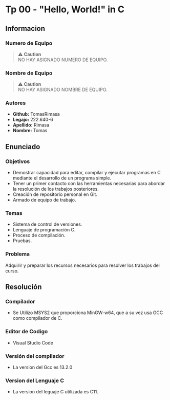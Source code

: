 # Tp 00 - "Hello, World!" in C

## Informacion

### Numero de Equipo
> ⚠️ **Caution**  
> NO HAY ASIGNADO NUMERO DE EQUIPO.

### Nombre de Equipo
> ⚠️ **Caution**  
> NO HAY ASIGNADO NOMBRE DE EQUIPO.

### Autores 
- **Github:** TomasRimasa  
- **Legajo:** 222.640-6  
- **Apellido:** Rimasa  
- **Nombre:** Tomas  

## Enunciado

### Objetivos
- Demostrar capacidad para editar, compilar y ejecutar programas en C mediante el desarrollo de un programa simple.  
- Tener un primer contacto con las herramientas necesarias para abordar la resolución de los trabajos posteriores.  
- Creación de repositorio personal en Git.  
- Armado de equipo de trabajo.  

### Temas
- Sistema de control de versiones.  
- Lenguaje de programación C.  
- Proceso de compilación.  
- Pruebas.  

### Problema
Adquirir y preparar los recursos necesarios para resolver los trabajos del curso.

## Resolución

### Compilador
- Se Utilizo MSYS2 que proporciona MinGW-w64, que a su vez usa GCC como compilador de C.

### Editor de Codigo

- Visual Studio Code

### Versión del compilador
- La version del Gcc es 13.2.0

### Version del Lenguaje C
- La version del leguaje C utilizada es C11.
